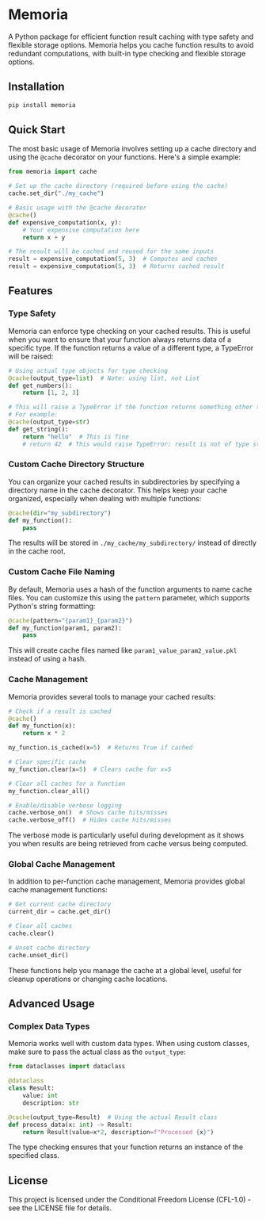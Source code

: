 # Memoria

A Python package for efficient function result caching with type safety and flexible storage options. Memoria helps you cache function results to avoid redundant computations, with built-in type checking and flexible storage options.

## Installation

```bash
pip install memoria
```

## Quick Start

The most basic usage of Memoria involves setting up a cache directory and using the `@cache` decorator on your functions. Here's a simple example:

```python
from memoria import cache

# Set up the cache directory (required before using the cache)
cache.set_dir("./my_cache")

# Basic usage with the @cache decorator
@cache()
def expensive_computation(x, y):
    # Your expensive computation here
    return x + y

# The result will be cached and reused for the same inputs
result = expensive_computation(5, 3)  # Computes and caches
result = expensive_computation(5, 3)  # Returns cached result
```

## Features

### Type Safety

Memoria can enforce type checking on your cached results. This is useful when you want to ensure that your function always returns data of a specific type. If the function returns a value of a different type, a TypeError will be raised:

```python
# Using actual type objects for type checking
@cache(output_type=list)  # Note: using list, not List
def get_numbers():
    return [1, 2, 3]

# This will raise a TypeError if the function returns something other than a list
# For example:
@cache(output_type=str)
def get_string():
    return "hello"  # This is fine
    # return 42  # This would raise TypeError: result is not of type str
```

### Custom Cache Directory Structure

You can organize your cached results in subdirectories by specifying a directory name in the cache decorator. This helps keep your cache organized, especially when dealing with multiple functions:

```python
@cache(dir="my_subdirectory")
def my_function():
    pass
```

The results will be stored in `./my_cache/my_subdirectory/` instead of directly in the cache root.

### Custom Cache File Naming

By default, Memoria uses a hash of the function arguments to name cache files. You can customize this using the `pattern` parameter, which supports Python's string formatting:

```python
@cache(pattern="{param1}_{param2}")
def my_function(param1, param2):
    pass
```

This will create cache files named like `param1_value_param2_value.pkl` instead of using a hash.

### Cache Management

Memoria provides several tools to manage your cached results:

```python
# Check if a result is cached
@cache()
def my_function(x):
    return x * 2

my_function.is_cached(x=5)  # Returns True if cached

# Clear specific cache
my_function.clear(x=5)  # Clears cache for x=5

# Clear all caches for a function
my_function.clear_all()

# Enable/disable verbose logging
cache.verbose_on()  # Shows cache hits/misses
cache.verbose_off()  # Hides cache hits/misses
```

The verbose mode is particularly useful during development as it shows you when results are being retrieved from cache versus being computed.

### Global Cache Management

In addition to per-function cache management, Memoria provides global cache management functions:

```python
# Get current cache directory
current_dir = cache.get_dir()

# Clear all caches
cache.clear()

# Unset cache directory
cache.unset_dir()
```

These functions help you manage the cache at a global level, useful for cleanup operations or changing cache locations.

## Advanced Usage

### Complex Data Types

Memoria works well with custom data types. When using custom classes, make sure to pass the actual class as the `output_type`:

```python
from dataclasses import dataclass

@dataclass
class Result:
    value: int
    description: str

@cache(output_type=Result)  # Using the actual Result class
def process_data(x: int) -> Result:
    return Result(value=x*2, description=f"Processed {x}")
```

The type checking ensures that your function returns an instance of the specified class.

## License

This project is licensed under the Conditional Freedom License (CFL-1.0) - see the LICENSE file for details.
